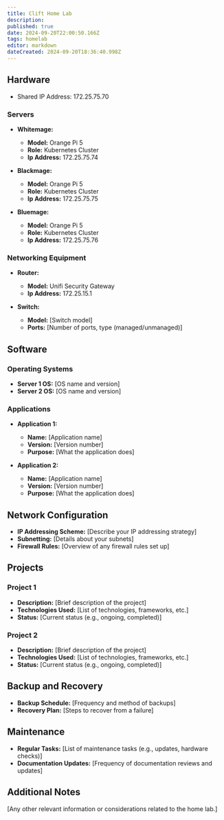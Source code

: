 ```yaml
---
title: Clift Home Lab
description: 
published: true
date: 2024-09-20T22:00:50.166Z
tags: homelab
editor: markdown
dateCreated: 2024-09-20T18:36:40.998Z
---
```


## Hardware
- Shared IP Address: 172.25.75.70
### Servers
- **Whitemage:**
  - **Model:** Orange Pi 5
  - **Role:** Kubernetes Cluster
  - **Ip Address:** 172.25.75.74

- **Blackmage:**
  - **Model:** Orange Pi 5
  - **Role:** Kubernetes Cluster
  - **Ip Address:** 172.25.75.75

- **Bluemage:**
  - **Model:** Orange Pi 5
  - **Role:** Kubernetes Cluster
  - **Ip Address:** 172.25.75.76

### Networking Equipment
- **Router:**
  - **Model:** Unifi Security Gateway
  - **Ip Address:** 172.25.15.1

- **Switch:**
  - **Model:** [Switch model]
  - **Ports:** [Number of ports, type (managed/unmanaged)]

## Software
### Operating Systems
- **Server 1 OS:** [OS name and version]
- **Server 2 OS:** [OS name and version]

### Applications
- **Application 1:**
  - **Name:** [Application name]
  - **Version:** [Version number]
  - **Purpose:** [What the application does]

- **Application 2:**
  - **Name:** [Application name]
  - **Version:** [Version number]
  - **Purpose:** [What the application does]

## Network Configuration
- **IP Addressing Scheme:** [Describe your IP addressing strategy]
- **Subnetting:** [Details about your subnets]
- **Firewall Rules:** [Overview of any firewall rules set up]

## Projects
### Project 1
- **Description:** [Brief description of the project]
- **Technologies Used:** [List of technologies, frameworks, etc.]
- **Status:** [Current status (e.g., ongoing, completed)]

### Project 2
- **Description:** [Brief description of the project]
- **Technologies Used:** [List of technologies, frameworks, etc.]
- **Status:** [Current status (e.g., ongoing, completed)]

## Backup and Recovery
- **Backup Schedule:** [Frequency and method of backups]
- **Recovery Plan:** [Steps to recover from a failure]

## Maintenance
- **Regular Tasks:** [List of maintenance tasks (e.g., updates, hardware checks)]
- **Documentation Updates:** [Frequency of documentation reviews and updates]

## Additional Notes
[Any other relevant information or considerations related to the home lab.]